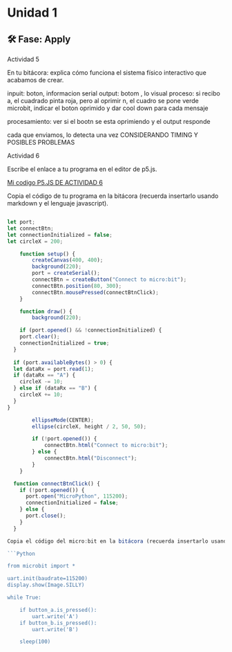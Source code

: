 # Unidad 1

## 🛠 Fase: Apply

Actividad 5

En tu bitácora: explica cómo funciona el sistema físico interactivo que acabamos de crear.

inpuit: boton, informacion serial
output: botom , lo visual
proceso: si recibo a, el cuadrado pinta roja, pero al oprimir n, el cuadro se pone verde
microbit, indicar el boton oprimido y dar cool down para cada mensaje

procesamiento: ver si el bootn se esta oprimiendo y el output responde

cada que enviamos, lo detecta una vez
 CONSIDERANDO TIMING Y POSIBLES PROBLEMAS

Actividad 6

Escribe el enlace a tu programa en el editor de p5.js.

[Mi codigo P5.JS DE ACTIVIDAD 6](https://editor.p5js.org/pinwinasio480/sketches/K-A8Z8I7Q)

Copia el código de tu programa en la bitácora (recuerda insertarlo usando markdown y el lenguaje javascript).

```Javascript

let port;
let connectBtn;
let connectionInitialized = false;
let circleX = 200;

    function setup() {
        createCanvas(400, 400);
        background(220);
        port = createSerial();
        connectBtn = createButton("Connect to micro:bit");
        connectBtn.position(80, 300);
        connectBtn.mousePressed(connectBtnClick);
    }

    function draw() {
        background(220);

    if (port.opened() && !connectionInitialized) {
    port.clear();
    connectionInitialized = true;
  }
      
  if (port.availableBytes() > 0) {
  let dataRx = port.read(1);
  if (dataRx == "A") {
    circleX -= 10; 
  } else if (dataRx == "B") {
    circleX += 10; 
  }
}

        ellipseMode(CENTER);
        ellipse(circleX, height / 2, 50, 50);

        if (!port.opened()) {
            connectBtn.html("Connect to micro:bit");
        } else {
            connectBtn.html("Disconnect");
        }
    }

  function connectBtnClick() {
    if (!port.opened()) {
      port.open("MicroPython", 115200);
      connectionInitialized = false;
    } else {
      port.close();
    }
  }

Copia el código del micro:bit en la bitácora (recuerda insertarlo usando markdown y el lenguaje python).

```Python

from microbit import *

uart.init(baudrate=115200)
display.show(Image.SILLY)

while True:

    if button_a.is_pressed():
        uart.write('A')
    if button_b.is_pressed():
        uart.write('B')

    sleep(100)
      
